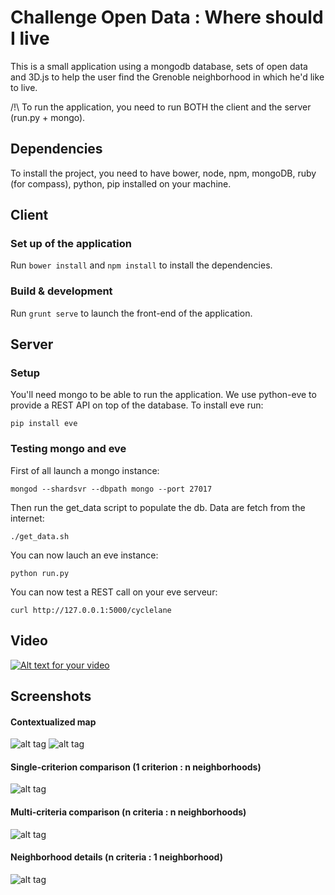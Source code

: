 # Challenge Open Data : Where should I live

This is a small application using a mongodb database, sets of open data and 3D.js to help the user find the Grenoble neighborhood in which he'd like to live.

/!\ To run the application, you need to run BOTH the client and the server (run.py + mongo).

## Dependencies
To install the project, you need to have bower, node, npm, mongoDB, ruby (for compass), python, pip installed on your machine.

## Client 

### Set up of the application
Run `bower install` and `npm install` to install the dependencies.

### Build & development

Run `grunt serve` to launch the front-end of the application.

## Server

### Setup
You'll need mongo to be able to run the application. We use python-eve to provide a REST API on top of the database.
To install eve run:
```shell
pip install eve
```

### Testing mongo and eve
First of all launch a mongo instance:
```shell
mongod --shardsvr --dbpath mongo --port 27017
```

Then run the get_data script to populate the db. Data are fetch from the internet:
```shell
./get_data.sh
```

You can now lauch an eve instance:
```shell
python run.py
```

You can now test a REST call on your eve serveur:
```shell
curl http://127.0.0.1:5000/cyclelane
```
## Video 
[![Alt text for your video](http://img.youtube.com/vi/rY4qqBBxDiI/0.jpg)](https://www.youtube.com/embed/rY4qqBBxDiI)

## Screenshots
#### Contextualized map
![alt tag](https://cloud.githubusercontent.com/assets/631898/12843549/703395f0-cbfa-11e5-9518-c4b90c673471.png)
![alt tag](https://cloud.githubusercontent.com/assets/631898/12843548/7031acc2-cbfa-11e5-91c6-b5279ec9f227.png)

#### Single-criterion comparison (1 criterion : n neighborhoods)
![alt tag](https://cloud.githubusercontent.com/assets/631898/12843550/70342fc4-cbfa-11e5-92ef-b236be4dcef4.png)

#### Multi-criteria comparison (n criteria : n neighborhoods)
![alt tag](https://cloud.githubusercontent.com/assets/631898/12843547/7031399a-cbfa-11e5-975a-16e286ccf31a.png)

#### Neighborhood details (n criteria : 1 neighborhood)
![alt tag](https://cloud.githubusercontent.com/assets/631898/12843546/702f8fc8-cbfa-11e5-9234-42f793d53a13.png)

